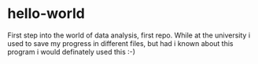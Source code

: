 # hello-world
First step into the world of data analysis, first repo.
While at the university i used to save my progress in different files, but had i known about this program i would definately used this :-)
